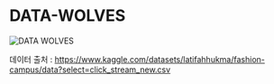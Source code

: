 # DATA-WOLVES


![DATA WOLVES](https://github.com/Emdeowl/DATA-WOLVES-/assets/96479179/450b0cda-7134-4e7e-be08-6cfff88487e7)




데이터 출처 : https://www.kaggle.com/datasets/latifahhukma/fashion-campus/data?select=click_stream_new.csv
